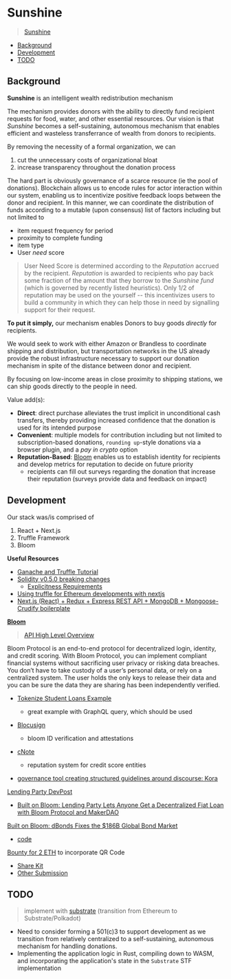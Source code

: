 # Sunshine
> [Sunshine](https://sunshine.community)

* [Background](#back)
* [Development](#dev)
* [TODO](#todo)

## Background <a name = "back"></a>

**Sunshine** is an intelligent wealth redistribution mechanism

The mechanism provides donors with the ability to directly fund recipient requests for food, water, and other essential resources. Our vision is that *Sunshine* becomes a self-sustaining, autonomous mechanism that enables efficient and wasteless transferrance of wealth from donors to recipients.

By removing the necessity of a formal organization, we can
1. cut the unnecessary costs of organizational bloat
2. increase transparency throughout the donation process

The hard part is obviously governance of a scarce resource (ie the pool of donations). Blockchain allows us to encode rules for actor interaction within our system, enabling us to incentivize positive feedback loops between the donor and recipient. In this manner, we can coordinate the distribution of funds according to a mutable (upon consensus) list of factors including but not limited to
* item request frequency for period
* proximity to complete funding
* item type
* User *need* score

> User Need Score is determined according to the *Reputation* accrued by the recipient. *Reputation* is awarded to recipients who pay back some fraction of the amount that they borrow to the *Sunshine fund* (which is governed by recently listed heuristics). Only 1/2 of reputation may be used on the yourself -- this incentivizes users to build a community in which they can help those in need by signalling support for their request.

**To put it simply,** our mechanism enables Donors to buy goods *directly* for recipients.

We would seek to work with either Amazon or Brandless to coordinate shipping and distribution, but transportation networks in the US already provide the robust infrastructure necessary to support our donation mechanism in spite of the distance between donor and recipient. 

By focusing on low-income areas in close proximity to shipping stations, we can ship goods directly to the people in need.

Value add(s):
* **Direct**: direct purchase alleviates the trust implicit in unconditional cash transfers, thereby providing increased confidence that the donation is used for its intended purpose
* **Convenient**: multiple models for contribution including but not limited to subscription-based donations, `rounding up`-style donations via a browser plugin, and a *pay in crypto* option
* **Reputation-Based**: [Bloom](https://bloom.co/) enables us to establish identity for recipients and develop metrics for reputation to decide on future priority   
    * recipients can fill out surveys regarding the donation that increase their reputation (surveys provide data and feedback on impact)

## Development <a name = "dev"></a>

Our stack was/is comprised of
1. React + Next.js
2. Truffle Framework
3. Bloom

**Useful Resources**<br>
* [Ganache and Truffle Tutorial](https://hackernoon.com/ethereum-development-walkthrough-part-2-truffle-ganache-geth-and-mist-8d6320e12269)
* [Solidity v0.5.0 breaking changes](https://solidity.readthedocs.io/en/v0.5.0/050-breaking-changes.html)
    * [Explicitness Requirements](https://solidity.readthedocs.io/en/v0.5.0/050-breaking-changes.html#explicitness-requirements) 
* [Using truffle for Ethereum developments with nextjs](https://github.com/adrianmcli/truffle-next)
* [Next.js (React) + Redux + Express REST API + MongoDB + Mongoose-Crudify boilerplate](https://github.com/tomsoderlund/nextjs-express-mongoose-crudify-boilerplate)

**[Bloom](https://bloom.co)**
> [API High Level Overview](https://blog.hellobloom.io/sponsoring-eth-sf-hackathon-api-prize-bloom-protocol-api-overview-d9630d663b98)

Bloom Protocol is an end-to-end protocol for decentralized login, identity, and credit scoring. With Bloom Protocol, you can implement compliant financial systems without sacrificing user privacy or risking data breaches. You don’t have to take custody of a user’s personal data, or rely on a centralized system. The user holds the only keys to release their data and you can be sure the data they are sharing has been independently verified.

* [Tokenize Student Loans Example](https://github.com/html5cat/ethSF-2018)
    * great example with GraphQL query, which should be used
* [Blocusign](https://github.com/pycal/blocusign)
    * bloom ID verification and attestations
* [cNote](https://github.com/icash-io/ethsf-icash-cnote)
    * reputation system for credit score entities

* [governance tool creating structured guidelines around discourse: Kora](https://github.com/atvanguard/ethsf-kora)

[Lending Party DevPost](https://devpost.com/software/lendingparty)
* [Built on Bloom: Lending Party Lets Anyone Get a Decentralized Fiat Loan with Bloom Protocol and MakerDAO](https://blog.hellobloom.io/built-on-bloom-lending-party-lets-anyone-get-a-decentralized-fiat-loan-with-bloom-protocol-and-56de8d660b3c)

[Built on Bloom: dBonds Fixes the $186B Global Bond Market](https://blog.hellobloom.io/built-on-bloom-dbonds-fixes-the-186b-global-bond-market-ffddaa6ed5b1)
* [code](https://github.com/carlosgj94/status-hackathon)

[Bounty for 2 ETH](https://gitcoin.co/issue/hellobloom/share-kit/28/1857) to incorporate QR Code
* [Share Kit](https://github.com/hellobloom/share-kit)
* [Other Submission](https://github.com/vikaskyadav/bloom-login)

## TODO <a name = "todo"></a>

> implement with [substrate](https://substrate.readme.io/docs/what-is-substrate) (transition from Ethereum to Substrate/Polkadot)

* Need to consider forming a 501(c)3 to support development as we transition from relatively centralized to a self-sustaining, autonomous mechanism for handling donations.
* Implementing the application logic in Rust, compiling down to WASM, and incorporating the application's state in the `Substrate` STF implementation